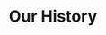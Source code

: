 ---
id: "history"
title: "Our History"
paragraph1: "When I was just starting 6th grade I got my first job. Paperboy! Boy, was I excited. At that time I had spent a lot of time actually playing the video official game Paperboy disked."
paragraph2: "Lorem ipsum dolor sit amet, consectetur adipisicing elit, sed do eiusmod tempor incididunt ut labore et dolore magna aliqua. Ut enim ad minim veniam, quis nostrud exercitation ullamco laboris nisi ut aliquip. You would need to research online, for newspapers that are in your area."
url: "#history"
icon: "qrcode"
paragraph3:
paragraph4: "Lorem ipsum dolor sit amet, consectetur adipisicing elit, sed do eiusmod tempor incididunt ut labore et dolore magna aliqua. Ut enim ad minim veniam, quis nostrud exercitation ullamco laboris nisi ut aliquip."
---